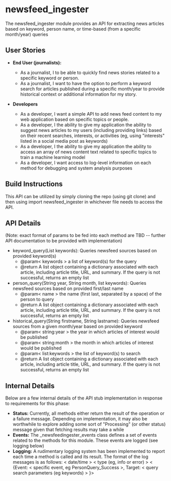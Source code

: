 # newsfeed_ingester
The newsfeed_ingester module provides an API for extracting news articles based on keyword, person name, or time-based (from a specific month/year) queries

## User Stories
- **End User (journalists):**
    - As a journalist, I to be able to quickly find news stories related to a specific keyword or person. 
    - As a journalist, I want to have the option to perform a keyword search for articles published during a specific month/year to provide historical context or additional information for my story.

- **Developers**
    - As a developer, I want a simple API to add news feed content to my web application based on specific topics or people.
    - As a developer, I the ability to give my application the ability to suggest news articles to my users (including providing links) based on their recent searches, interests, or activities (eg, using "interests" listed in a social media post as keywords) 
    - As a developer, I the ability to give my application the ability to access an array of news content text related to specific topics to train a machine learning model
    - As a developer, I want access to log-level information on each method for debugging and system analysis purposes

## Build Instructions
This API can be utilized by simply cloning the repo (using git clone) and then using import newsfeed_ingester in whichever file needs to access the API.

## API Details
(Note: exact format of params to be fed into each method are TBD -- further API documentation to be provided with implementation)
- keyword_query(List keywords): Queries newsfeed sources based on provided keyword(s) 
    - @param< keywords > a list of keyword(s) for the query 
    - @return A list object containing a dictionary associated with each article, including article title, URL, and summary. If the query is not successful, returns an empty list
- person_query(String year, String month, list keywords): Queries newsfeed sources based on provided first/last name 
    - @param< name > the name (first last, separated by a space) of the person to query
    - @return A list object containing a dictionary associated with each article, including article title, URL, and summary. If the query is not successful, returns an empty list
- historical_query(String firstname, String lastname): Queries newsfeed sources from a given month/year based on provided keyword
    - @param< string:year > the year in which articles of interest would be published
    - @param< string:month > the month in which articles of interest would be published
    - @param< list:keywords > the list of keyword(s) to search
    - @return A list object containing a dictionary associated with each article, including article title, URL, and summary. If the query is not successful, returns an empty list

## Internal Details
Below are a few internal details of the API stub implementation in response to requirements for this phase:
- **Status:** Currently, all methods either return the result of the operation or a failure message. Depending on implementation, it may also be worthwhile to explore adding some sort of "Processing" (or other status) message given that fetching results may take a while
- **Events:** The _newsfeedingester_events class defines a set of events related to the methods for this module. These events are logged (see logging below)
- **Logging:** A rudimentary logging system has been implemented to report each time a method is called and its result. The format of the log messages is as follows: < date/time > < type (eg, info or error) > < {Event: < specific event, eg PersonQuery_Success >, Target: < query search parameters (eg keywords) > }>
